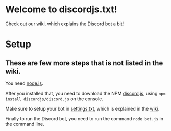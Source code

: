 # Welcome to discordjs.txt!
Check out our [wiki](https://github.com/real2two/discordtxt.js/wiki), which explains the Discord bot a bit!

# Setup
## These are few more steps that is not listed in the wiki.
You need [node.js](https://nodejs.org/).

After you installed that, you need to download the NPM [discord.js](https://github.com/discordjs/discord.js/), using `npm install discordjs/discord.js` on the console.

Make sure to setup your bot in [settings.txt](https://github.com/real2two/discordtxt.js/blob/master/settings.json), which is explained in the [wiki](https://github.com/real2two/discordtxt.js/wiki#what-is-settingsjson). 

Finally to run the Discord bot, you need to run the command `node bot.js` in the command line.
